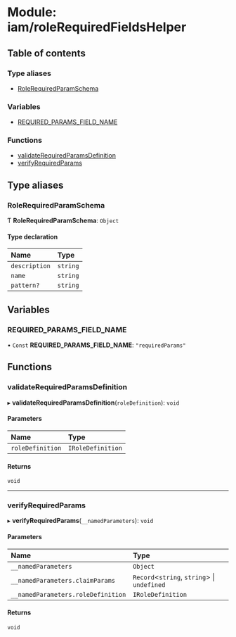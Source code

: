 # Module: iam/roleRequiredFieldsHelper

## Table of contents

### Type aliases

- [RoleRequiredParamSchema](iam_roleRequiredFieldsHelper.md#rolerequiredparamschema)

### Variables

- [REQUIRED\_PARAMS\_FIELD\_NAME](iam_roleRequiredFieldsHelper.md#required_params_field_name)

### Functions

- [validateRequiredParamsDefinition](iam_roleRequiredFieldsHelper.md#validaterequiredparamsdefinition)
- [verifyRequiredParams](iam_roleRequiredFieldsHelper.md#verifyrequiredparams)

## Type aliases

### RoleRequiredParamSchema

Ƭ **RoleRequiredParamSchema**: `Object`

#### Type declaration

| Name | Type |
| :------ | :------ |
| `description` | `string` |
| `name` | `string` |
| `pattern?` | `string` |

## Variables

### REQUIRED\_PARAMS\_FIELD\_NAME

• `Const` **REQUIRED\_PARAMS\_FIELD\_NAME**: ``"requiredParams"``

## Functions

### validateRequiredParamsDefinition

▸ **validateRequiredParamsDefinition**(`roleDefinition`): `void`

#### Parameters

| Name | Type |
| :------ | :------ |
| `roleDefinition` | `IRoleDefinition` |

#### Returns

`void`

___

### verifyRequiredParams

▸ **verifyRequiredParams**(`__namedParameters`): `void`

#### Parameters

| Name | Type |
| :------ | :------ |
| `__namedParameters` | `Object` |
| `__namedParameters.claimParams` | `Record`<`string`, `string`\> \| `undefined` |
| `__namedParameters.roleDefinition` | `IRoleDefinition` |

#### Returns

`void`
